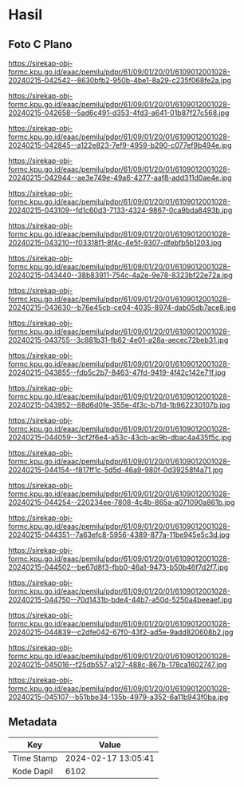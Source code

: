 # Hasil

## Foto C Plano

https://sirekap-obj-formc.kpu.go.id/eaac/pemilu/pdpr/61/09/01/20/01/6109012001028-20240215-042542--8630bfb2-950b-4be1-8a29-c235f068fe2a.jpg

https://sirekap-obj-formc.kpu.go.id/eaac/pemilu/pdpr/61/09/01/20/01/6109012001028-20240215-042658--5ad6c491-d353-4fd3-a641-01b87f27c568.jpg

https://sirekap-obj-formc.kpu.go.id/eaac/pemilu/pdpr/61/09/01/20/01/6109012001028-20240215-042845--a122e823-7ef9-4959-b290-c077ef9b494e.jpg

https://sirekap-obj-formc.kpu.go.id/eaac/pemilu/pdpr/61/09/01/20/01/6109012001028-20240215-042944--ae3e749e-49a6-4277-aaf8-add311d0ae4e.jpg

https://sirekap-obj-formc.kpu.go.id/eaac/pemilu/pdpr/61/09/01/20/01/6109012001028-20240215-043109--fd1c60d3-7133-4324-9867-0ca9bda8493b.jpg

https://sirekap-obj-formc.kpu.go.id/eaac/pemilu/pdpr/61/09/01/20/01/6109012001028-20240215-043210--f03318f1-8f4c-4e5f-9307-dfebfb5b1203.jpg

https://sirekap-obj-formc.kpu.go.id/eaac/pemilu/pdpr/61/09/01/20/01/6109012001028-20240215-043440--38b83911-754c-4a2e-9e78-8323bf22e72a.jpg

https://sirekap-obj-formc.kpu.go.id/eaac/pemilu/pdpr/61/09/01/20/01/6109012001028-20240215-043630--b76e45cb-ce04-4035-8974-dab05db7ace8.jpg

https://sirekap-obj-formc.kpu.go.id/eaac/pemilu/pdpr/61/09/01/20/01/6109012001028-20240215-043755--3c881b31-fb62-4e01-a28a-aecec72beb31.jpg

https://sirekap-obj-formc.kpu.go.id/eaac/pemilu/pdpr/61/09/01/20/01/6109012001028-20240215-043855--fdb5c2b7-8463-47fd-9419-4f42c142e71f.jpg

https://sirekap-obj-formc.kpu.go.id/eaac/pemilu/pdpr/61/09/01/20/01/6109012001028-20240215-043952--88d6d0fe-355e-4f3c-b71d-1b962230107b.jpg

https://sirekap-obj-formc.kpu.go.id/eaac/pemilu/pdpr/61/09/01/20/01/6109012001028-20240215-044059--3cf2f6e4-a53c-43cb-ac9b-dbac4a435f5c.jpg

https://sirekap-obj-formc.kpu.go.id/eaac/pemilu/pdpr/61/09/01/20/01/6109012001028-20240215-044154--f817ff1c-5d5d-46a9-980f-0d39258f4a71.jpg

https://sirekap-obj-formc.kpu.go.id/eaac/pemilu/pdpr/61/09/01/20/01/6109012001028-20240215-044254--220234ee-7808-4c4b-865a-a071090a861b.jpg

https://sirekap-obj-formc.kpu.go.id/eaac/pemilu/pdpr/61/09/01/20/01/6109012001028-20240215-044351--7a63efc8-5956-4389-877a-11be945e5c3d.jpg

https://sirekap-obj-formc.kpu.go.id/eaac/pemilu/pdpr/61/09/01/20/01/6109012001028-20240215-044502--be67d8f3-fbb0-46a1-9473-b50b46f7d2f7.jpg

https://sirekap-obj-formc.kpu.go.id/eaac/pemilu/pdpr/61/09/01/20/01/6109012001028-20240215-044750--70d1431b-bde4-44b7-a50d-5250a4beeaef.jpg

https://sirekap-obj-formc.kpu.go.id/eaac/pemilu/pdpr/61/09/01/20/01/6109012001028-20240215-044839--c2dfe042-67f0-43f2-ad5e-9add820608b2.jpg

https://sirekap-obj-formc.kpu.go.id/eaac/pemilu/pdpr/61/09/01/20/01/6109012001028-20240215-045016--f25db557-a127-488c-867b-178ca1602747.jpg

https://sirekap-obj-formc.kpu.go.id/eaac/pemilu/pdpr/61/09/01/20/01/6109012001028-20240215-045107--b51bbe34-135b-4979-a352-6a11b943f0ba.jpg


## Metadata

| Key        | Value               |
| ---------- | ------------------- |
| Time Stamp | 2024-02-17 13:05:41 |
| Kode Dapil | 6102                |



